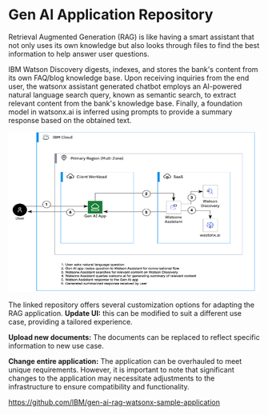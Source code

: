 # Gen AI Application Repository 
Retrieval Augmented Generation (RAG) is like having a smart assistant that not only uses its own knowledge but also looks through files to find the best information to help answer user questions. 

IBM Watson Discovery digests, indexes, and stores the bank's content from its own FAQ/blog knowledge base. Upon receiving inquiries from the end user, the watsonx assistant generated chatbot employs an AI-powered natural language search query, known as semantic search, to extract relevant content from the bank's knowledge base. Finally, a foundation model in watsonx.ai is inferred using prompts to provide a summary response based on the obtained text. 

![alt text](../images/arch.png)

The linked repository offers several customization options for adapting the RAG application.
**Update UI:** this can be modified to suit a different use case, providing a tailored experience. 

**Upload new documents:** The documents can be replaced to reflect specific information to new use case. 

**Change entire application:** The application can be overhauled to meet unique requirements. However, it is important to note that significant changes to the application may necessitate adjustments to the infrastructure to ensure compatibility and functionality. 

https://github.com/IBM/gen-ai-rag-watsonx-sample-application
